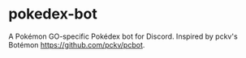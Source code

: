 # pokedex-bot
A Pokémon GO-specific Pokédex bot for Discord. Inspired by pckv's Botémon https://github.com/pckv/pcbot.
